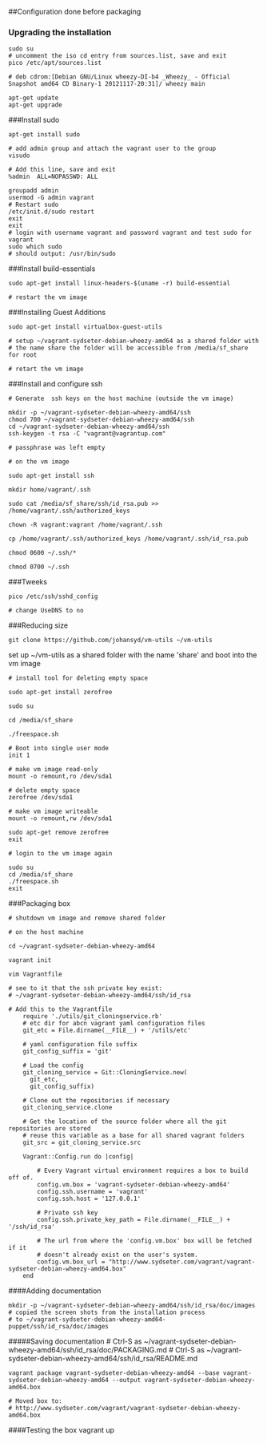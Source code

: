 ##Configuration done before packaging

### Upgrading the installation
    sudo su
    # uncomment the iso cd entry from sources.list, save and exit
    pico /etc/apt/sources.list

    # deb cdrom:[Debian GNU/Linux wheezy-DI-b4 _Wheezy_ - Official Snapshot amd64 CD Binary-1 20121117-20:31]/ wheezy main

    apt-get update
    apt-get upgrade

###Install sudo

    apt-get install sudo

    # add admin group and attach the vagrant user to the group
    visudo

    # Add this line, save and exit
    %admin	ALL=NOPASSWD: ALL

    groupadd admin
    usermod -G admin vagrant
    # Restart sudo
    /etc/init.d/sudo restart
    exit 
    exit
    # login with username vagrant and password vagrant and test sudo for vagrant
    sudo which sudo
    # should output: /usr/bin/sudo

###Install build-essentials

    sudo apt-get install linux-headers-$(uname -r) build-essential

    # restart the vm image

###Installing Guest Additions

    sudo apt-get install virtualbox-guest-utils

    # setup ~/vagrant-sydseter-debian-wheezy-amd64 as a shared folder with 
    # the name share the folder will be accessible from /media/sf_share for root

    # retart the vm image

###Install and configure ssh

    # Generate  ssh keys on the host machine (outside the vm image)

    mkdir -p ~/vagrant-sydseter-debian-wheezy-amd64/ssh
    chmod 700 ~/vagrant-sydseter-debian-wheezy-amd64/ssh
    cd ~/vagrant-sydseter-debian-wheezy-amd64/ssh
    ssh-keygen -t rsa -C "vagrant@vagrantup.com"

    # passphrase was left empty

    # on the vm image

    sudo apt-get install ssh

    mkdir home/vagrant/.ssh

    sudo cat /media/sf_share/ssh/id_rsa.pub >> /home/vagrant/.ssh/authorized_keys

    chown -R vagrant:vagrant /home/vagrant/.ssh

    cp /home/vagrant/.ssh/authorized_keys /home/vagrant/.ssh/id_rsa.pub

    chmod 0600 ~/.ssh/*

    chmod 0700 ~/.ssh

###Tweeks

    pico /etc/ssh/sshd_config

    # change UseDNS to no

###Reducing size

    git clone https://github.com/johansyd/vm-utils ~/vm-utils

set up ~/vm-utils as a shared folder with the name 'share' and boot into the vm image

    # install tool for deleting empty space

    sudo apt-get install zerofree

    sudo su

    cd /media/sf_share
    
    ./freespace.sh
    
    # Boot into single user mode
    init 1

    # make vm image read-only
    mount -o remount,ro /dev/sda1
    
    # delete empty space
    zerofree /dev/sda1

    # make vm image writeable
    mount -o remount,rw /dev/sda1
    
    sudo apt-get remove zerofree
    exit
    
    # login to the vm image again

    sudo su
    cd /media/sf_share
    ./freespace.sh
    exit

###Packaging box

    # shutdown vm image and remove shared folder

    # on the host machine

    cd ~/vagrant-sydseter-debian-wheezy-amd64

    vagrant init

    vim Vagrantfile

    # see to it that the ssh private key exist:
    # ~/vagrant-sydseter-debian-wheezy-amd64/ssh/id_rsa

    # Add this to the Vagrantfile
        require './utils/git_cloningservice.rb'
        # etc dir for abcn vagrant yaml configuration files
        git_etc = File.dirname(__FILE__) + '/utils/etc'

        # yaml configuration file suffix
        git_config_suffix = 'git'

        # Load the config
        git_cloning_service = Git::CloningService.new(
          git_etc,
          git_config_suffix)

        # Clone out the repositories if necessary
        git_cloning_service.clone

        # Get the location of the source folder where all the git repositories are stored
        # reuse this variable as a base for all shared vagrant folders
        git_src = git_cloning_service.src

        Vagrant::Config.run do |config|

            # Every Vagrant virtual environment requires a box to build off of.
            config.vm.box = 'vagrant-sydseter-debian-wheezy-amd64'
            config.ssh.username = 'vagrant'
            config.ssh.host = '127.0.0.1'

            # Private ssh key
            config.ssh.private_key_path = File.dirname(__FILE__) + '/ssh/id_rsa'
            
            # The url from where the 'config.vm.box' box will be fetched if it
            # doesn't already exist on the user's system.
            config.vm.box_url = "http://www.sydseter.com/vagrant/vagrant-sydseter-debian-wheezy-amd64.box"
        end

####Adding documentation

    mkdir -p ~/vagrant-sydseter-debian-wheezy-amd64/ssh/id_rsa/doc/images
    # copied the screen shots from the installation process
    # to ~/vagrant-sydseter-debian-wheezy-amd64-puppet/ssh/id_rsa/doc/images

#####Saving documentation
    # Ctrl-S as ~/vagrant-sydseter-debian-wheezy-amd64/ssh/id_rsa/doc/PACKAGING.md
    # Ctrl-S as ~/vagrant-sydseter-debian-wheezy-amd64/ssh/id_rsa/README.md

    vagrant package vagrant-sydseter-debian-wheezy-amd64 --base vagrant-sydseter-debian-wheezy-amd64 --output vagrant-sydseter-debian-wheezy-amd64.box

    # Moved box to:
    # http://www.sydseter.com/vagrant/vagrant-sydseter-debian-wheezy-amd64.box
####Testing the box
    vagrant up
